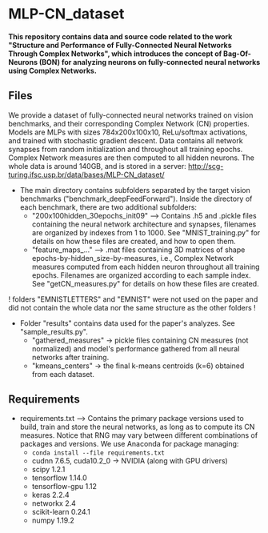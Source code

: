 # MLP-CN_dataset

#### This repository contains data and source code related to the work "Structure and Performance of Fully-Connected Neural Networks Through Complex Networks", which introduces the concept of Bag-Of-Neurons (BON) for analyzing neurons on fully-connected neural networks using Complex Networks.


## Files
We provide a dataset of fully-connected neural networks trained on vision benchmarks, and their corresponding Complex Network (CN) properties. Models are MLPs with sizes 784x200x100x10, ReLu/softmax activations, and trained with stochastic gradient descent. Data contains all network synapses from random initialization and throughout all training epochs. Complex Network measures are then computed to all hidden neurons. The whole data is around 140GB, and is stored in a server: http://scg-turing.ifsc.usp.br/data/bases/MLP-CN_dataset/
  * The main directory contains subfolders separated by the target vision benchmarks ("benchmark_deepFeedForward"). Inside the directory of each benchmark, there are two additional subfolders:    
    * "200x100hidden_30epochs_init09" --> Contains .h5 and .pickle files containing the neural network architecture and synapses, filenames are organized by indexes from 1 to 1000. See "MNIST_training.py" for details on how these files are created, and how to open them. 
    * "feature_maps_..." --> .mat files containing 3D matrices of shape epochs-by-hidden_size-by-measures, i.e., Complex Network measures computed from each hidden neuron throughout all training epochs. Filenames are organized according to each sample index. See "getCN_measures.py" for details on how these files are created.

! folders "EMNISTLETTERS" and "EMNIST" were not used on the paper and did not contain the whole data nor the same structure as the other folders !

* Folder "results" contains data used for the paper's analyzes. See "sample_results.py".
  * "gathered_measures" -> pickle files containing CN measures (not normalized) and model's performance gathered from all neural networks after training.
  * "kmeans_centers" -> the final k-means centroids (k=6) obtained from each dataset.

## Requirements
* requirements.txt --> Contains the primary package versions used to build, train and store the neural networks, as long as to compute its CN measures. Notice that RNG may vary between different combinations of packages and versions. We use Anaconda for package managing:
  *  `conda install --file requirements.txt` 
  * cudnn 7.6.5, cuda10.2_0 -> NVIDIA (along with GPU drivers)
  * scipy 1.2.1             
  * tensorflow 1.14.0    
  * tensorflow-gpu 1.12
  * keras 2.2.4       
  * networkx 2.4       
  * scikit-learn 0.24.1   
  * numpy 1.19.2          
